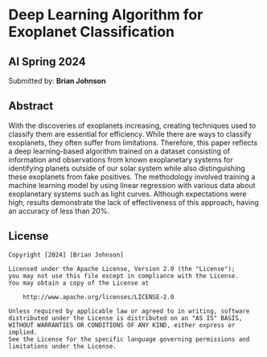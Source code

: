 # Deep Learning Algorithm for Exoplanet Classification
## AI Spring 2024

Submitted by: **Brian Johnson**

## Abstract
With the discoveries of exoplanets increasing, creating
techniques used to classify them are essential for efficiency.
While there are ways to classify exoplanets, they often suffer
from limitations. Therefore, this paper reflects a deep
learning-based algorithm trained on a dataset consisting of
information and observations from known exoplanetary
systems for identifying planets outside of our solar system
while also distinguishing these exoplanets from fake
positives. The methodology involved training a machine
learning model by using linear regression with various data
about exoplanetary systems such as light curves. Although
expectations were high, results demonstrate the lack of
effectiveness of this approach, having an accuracy of less
than 20%.

## License

    Copyright [2024] [Brian Johnson]

    Licensed under the Apache License, Version 2.0 (the "License");
    you may not use this file except in compliance with the License.
    You may obtain a copy of the License at

        http://www.apache.org/licenses/LICENSE-2.0

    Unless required by applicable law or agreed to in writing, software
    distributed under the License is distributed on an "AS IS" BASIS,
    WITHOUT WARRANTIES OR CONDITIONS OF ANY KIND, either express or implied.
    See the License for the specific language governing permissions and
    limitations under the License.
